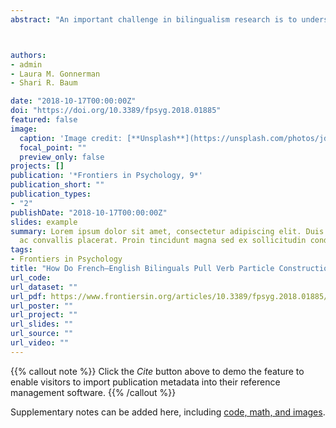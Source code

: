 ```yaml
---
abstract: "An important challenge in bilingualism research is to understand the mechanisms underlying sentence processing in a second language and whether they are comparable to those underlying native processing. Here, we focus on verb-particle constructions (VPCs) that are among the most difficult elements to acquire in L2 English. The verb and the particle form a unit, which often has a non-compositional meaning (e.g., look up or chew out), making the combined structure semantically opaque. However, bilinguals with higher levels of English proficiency can develop a good knowledge of the semantic properties of VPCs (Blais and Gonnerman, 2013). A second difficulty is that in a sentence context, the particle can be shifted after the direct object of the verb (e.g., The professor looked it up). The processing is more challenging when the object is long (e.g., The professor looked the student’s last name up). This shifted structure favors syntactic processing at the expense of VPC semantic processing. We sought to determine whether or not bilinguals’ reading time (RT) patterns would be similar to those observed for native monolinguals (Gonnerman and Hayes, 2005) when reading VPCs in sentential contexts. French–English bilinguals were tested for English language proficiency, working memory and explicit VPC semantic knowledge. During a self-paced reading task, participants read 78 sentences with VPCs that varied according to parameters that influence native speakers’ reading dynamics: verb-particle transparency, particle adjacency and length of the object noun phrase (NP; 2, 3, or 5 words). RTs in a critical region that included verbs, NPs and particles were measured. Results revealed that RTs were modulated by participants’ English proficiency, with higher proficiency associated with shorter RTs. Examining participants’ explicit semantic knowledge of VPCs and working memory, only readers with more native-like knowledge of VPCs and a high working memory presented RT patterns that were similar to those of monolinguals. Therefore, given the necessary lexical and computational resources, bilingual processing of novel structures at the syntax-semantics interface follows the principles influencing native processing. The findings are in keeping with theories that postulate similar representations and processing in L1 and L2 modulated by processing difficulty."



authors:
- admin
- Laura M. Gonnerman
- Shari R. Baum

date: "2018-10-17T00:00:00Z"
doi: "https://doi.org/10.3389/fpsyg.2018.01885"
featured: false
image:
  caption: 'Image credit: [**Unsplash**](https://unsplash.com/photos/jdD8gXaTZsc)'
  focal_point: ""
  preview_only: false
projects: []
publication: '*Frontiers in Psychology, 9*'
publication_short: ""
publication_types:
- "2"
publishDate: "2018-10-17T00:00:00Z"
slides: example
summary: Lorem ipsum dolor sit amet, consectetur adipiscing elit. Duis posuere tellus
  ac convallis placerat. Proin tincidunt magna sed ex sollicitudin condimentum.
tags:
- Frontiers in Psychology
title: "How Do French–English Bilinguals Pull Verb Particle Constructions Off? Factors Influencing Second Language Processing of Unfamiliar Structures at the Syntax-Semantics Interface"
url_code: 
url_dataset: ""
url_pdf: https://www.frontiersin.org/articles/10.3389/fpsyg.2018.01885/full
url_poster: ""
url_project: ""
url_slides: ""
url_source: ""
url_video: ""
---
```


{{% callout note %}}
Click the *Cite* button above to demo the feature to enable visitors to import publication metadata into their reference management software.
{{% /callout %}}


Supplementary notes can be added here, including [code, math, and images](https://wowchemy.com/docs/writing-markdown-latex/).
